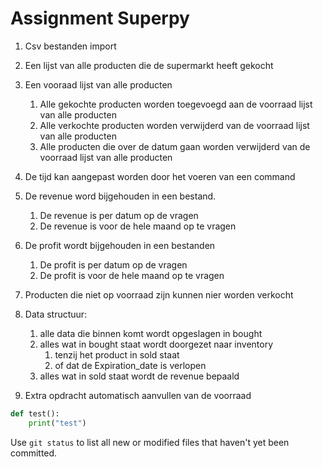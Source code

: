 # Assignment Superpy 

1. Csv bestanden import

2. Een lijst van alle producten die de supermarkt heeft gekocht

3. Een vooraad lijst van alle producten
    1. Alle gekochte producten worden toegevoegd aan de voorraad lijst van alle producten
    2. Alle verkochte producten worden verwijderd van de voorraad lijst van alle producten
    3. Alle producten die over de datum gaan worden verwijderd van de voorraad lijst van alle producten

4. De tijd kan aangepast worden door het voeren van een command

5. De revenue word bijgehouden in een bestand.
    1. De revenue is per datum op de vragen
    2. De revenue is voor de hele maand op te vragen

6. De profit wordt bijgehouden in een bestanden
    1. De profit is per datum op de vragen
    2. De profit is voor de hele maand op te vragen
7. Producten die niet op voorraad zijn kunnen nier worden verkocht

8. Data structuur:
    1. alle data die binnen komt wordt opgeslagen in bought
    2. alles wat in bought staat wordt doorgezet naar inventory
        1. tenzij het product in sold staat
        2. of dat de Expiration_date is verlopen
    3. alles wat in sold staat wordt de revenue bepaald


9. Extra opdracht automatisch aanvullen van de voorraad


```python
def test():
    print("test")
```

Use `git status` to list all new or modified files that haven't yet been committed.
